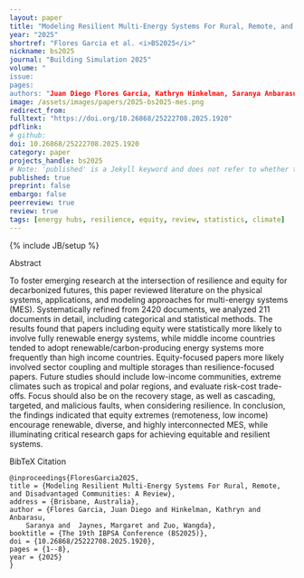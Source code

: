 ```yaml
---
layout: paper
title: "Modeling Resilient Multi-Energy Systems For Rural, Remote, and Disadvantaged Communities: A Review"
year: "2025"
shortref: "Flores Garcia et al. <i>BS2025</i>"
nickname: bs2025
journal: "Building Simulation 2025"
volume: "
issue: 
pages: 
authors: "Juan Diego Flores Garcia, Kathryn Hinkelman, Saranya Anbarasu, Margaret Jaynes, Wangda Zuo"
image: /assets/images/papers/2025-bs2025-mes.png
redirect_from: 
fulltext: "https://doi.org/10.26868/25222708.2025.1920"
pdflink: 
# github: 
doi: 10.26868/25222708.2025.1920
category: paper
projects_handle: bs2025
# Note: 'published' is a Jekyll keyword and does not refer to whether the paper is published, but rather to whether this Markdown should be part of the rendered site.
published: true
preprint: false
embargo: false	
peerreview: true
review: true
tags: [energy hubs, resilience, equity, review, statistics, climate]
---
```

{% include JB/setup %}

<div class="bigspacer"></div>
<div class="head">Abstract</div>
<div class="spacer"></div>

To foster emerging research at the intersection of resilience and equity for decarbonized futures, this paper reviewed literature on the physical systems, applications, and modeling approaches for multi-energy systems (MES).
Systematically refined from 2420 documents, we analyzed 211 documents in detail, including categorical and statistical methods. 
The results found that papers including equity were statistically more likely to involve fully renewable energy systems, while middle income countries tended to adopt renewable/carbon-producing energy systems more frequently than high income countries. 
Equity-focused papers more likely involved sector coupling and multiple storages than resilience-focused papers.
Future studies should include low-income communities, extreme climates such as tropical and polar regions, and evaluate risk-cost trade-offs. 
Focus should also be on the recovery stage, as well as cascading, targeted, and malicious faults, when considering resilience.
In conclusion, the findings indicated that equity extremes (remoteness, low income) encourage renewable, diverse, and highly interconnected MES, while illuminating critical research gaps for achieving equitable and resilient systems.


<div class="bigspacer"></div>
<div class="head">BibTeX Citation</div>
<div class="spacer"></div>

```
@inproceedings{FloresGarcia2025,
title = {Modeling Resilient Multi-Energy Systems For Rural, Remote, and Disadvantaged Communities: A Review},
address = {Brisbane, Australia},
author = {Flores Garcia, Juan Diego and Hinkelman, Kathryn and Anbarasu, 
	Saranya and  Jaynes, Margaret and Zuo, Wangda},
booktitle = {The 19th IBPSA Conference (BS2025)},
doi = {10.26868/25222708.2025.1920},
pages = {1--8},
year = {2025}
}
```
